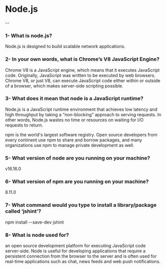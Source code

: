 
# Node.js 
--

### 1- What is node.js?

Node.js is designed to build scalable network applications.

### 2- In your own words, what is Chrome’s V8 JavaScript Engine?

Chrome V8 is a JavaScript engine, which means that it executes JavaScript code. Originally, JavaScript was written to be executed by web browsers. Chrome V8, or just V8, can execute JavaScript code either within or outside of a browser, which makes server-side scripting possible.

### 3- What does it mean that node is a JavaScript runtime?

Node.js is a JavaScript runtime environment that achieves low latency and high throughput by taking a “non-blocking” approach to serving requests. In other words, Node.js wastes no time or resources on waiting for I/O requests to return.


npm is the world's largest software registry. Open source developers from every continent use npm to share and borrow packages, and many organizations use npm to manage private development as well.

### 5- What version of node are you running on your machine?

v16.16.0


### 6- What version of npm are you running on your machine?

8.11.0

### 7- What command would you type to install a library/package called ‘jshint’?

npm install --save-dev jshint

### 8- What is node used for?

  an open source development platform for executing JavaScript code server-side. Node is useful for developing applications that require a persistent connection from the browser to the server and is often used for real-time applications such as chat, news feeds and web push notifications.